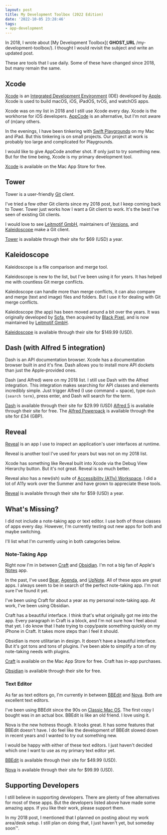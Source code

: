 ```yaml
---
layout: post
title: My Development Toolbox (2022 Edition)
date: '2022-10-05 23:28:46'
tags:
- app-development
---
```


In 2018, I wrote about [My Development Toolbox]( __GHOST_URL__ /my-development-toolbox/). I thought I would revisit the subject and write an updated post.

These are tools that I use daily. Some of these have changed since 2018, but many remain the same.

## Xcode

[Xcode](https://developer.apple.com/xcode/) is an [Integrated Development Environment](https://en.wikipedia.org/wiki/Integrated_development_environment) (IDE) developed by [Apple](https://www.apple.com). Xcode is used to build macOS, iOS, iPadOS, tvOS, and watchOS apps.

Xcode was on my list in 2018 and I still use Xcode every day. Xcode is the workhorse for iOS developers. [AppCode](https://www.jetbrains.com/objc/) is an alternative, but I'm not aware of (m)any others.

In the evenings, I have been tinkering with [Swift Playgrounds](https://www.apple.com/swift/playgrounds/) on my Mac and iPad. But this tinkering is on small projects. Our project at work is probably too large and complicated for Playgrounds.

I would like to give AppCode another shot. If only just to try something new. But for the time being, Xcode is my primary development tool.

[Xcode](https://itunes.apple.com/us/app/xcode/id497799835?mt=12) is available on the Mac App Store for free.

## Tower

Tower is a user-friendly [Git](https://git-scm.com/) client.

I've tried a few other Git clients since my 2018 post, but I keep coming back to Tower. Tower just works how I want a Git client to work. It's the best I've seen of existing Git clients.

I would love to see [Leitmotif GmbH](https://www.leitmotif.dev), maintainers of [Versions](https://www.versionsapp.com), and [Kaleidoscope](https://kaleidoscope.app) make a Git client.

[Tower](https://www.git-tower.com) is available through their site for $69 (USD) a year.

## Kaleidoscope

Kaleidoscope is a file comparison and merge tool.

Kaleidoscope is new to the list, but I've been using it for years. It has helped me with countless Git merge conflicts.

Kaleidoscope can handle more than merge conflicts, it can also compare and merge (text and image) files and folders. But I use it for dealing with Git merge conflicts.

Kaleidoscope (the app) has been moved around a bit over the years. It was originally developed by [Sofa](http://madebysofa.com), then acquired by [Black Pixel](https://twitter.com/blackpixel), and is now maintained by [Leitmotif GmbH](https://www.leitmotif.dev).

[Kaleidoscope](https://kaleidoscope.app) is available through their site for $149.99 (USD).

## Dash (with Alfred 5 integration)

Dash is an API documentation browser. Xcode has a documentation browser built in and it's fine. Dash allows you to install more API dockets than just the Apple-provided ones.

Dash (and Alfred) were on my 2018 list. I still use Dash with the Alfred integration. This integration makes searching for API classes and elements incredibly simple. Just trigger Alfred (I use command + space), type `dash {search term}`, press enter, and Dash will search for the term.

[Dash](https://kapeli.com/dash) is available through their site for $29.99 (USD) [Alfred 5](https://www.alfredapp.com/) is available through their site for free. The [Alfred Powerpack](https://www.alfredapp.com/powerpack/) is available through the site for £34 (GBP).

## Reveal

[Reveal](https://revealapp.com) is an app I use to inspect an application's user interfaces at runtime.

Reveal is another tool I've used for years but was not on my 2018 list.

Xcode has something like Reveal built into Xcode via the Debug View Hierarchy button. But it's not great. Reveal is so much better.

Reveal also has a new(ish) suite of [Accessibility (A11y) Workspace](https://revealapp.com/news/introducing-the-accessibility-workspace/). I did a lot of A11y work over the Summer and have grown to appreciate these tools.

[Reveal](https://revealapp.com) is available through their site for $59 (USD) a year.

## What's Missing?

I did not include a note-taking app or text editor. I use both of those classes of apps every day. However, I'm currently testing out new apps for both and maybe switching.

I'll list what I'm currently using in both categories below.

### Note-Taking App

Right now I'm in between [Craft](https://www.craft.do) and [Obsidian](https://obsidian.md). I'm not a big fan of Apple's [Notes](https://apps.apple.com/us/app/notes/id1110145109) app.

In the past, I've used [Bear](https://bear.app), [Agenda](https://www.agenda.com), and [UpNote](https://getupnote.com). All of these apps are great apps. I always seem to be in search of the perfect note-taking app. I'm not sure I've found it yet.

I've been using Craft for about a year as my personal note-taking app. At work, I've been using Obsidian.

Craft has a beautiful interface. I think that's what originally got me into the app. Every paragraph in Craft is a block, and I'm not sure how I feel about that yet. I do know that I hate trying to copy/paste something quickly on my iPhone in Craft. It takes more steps than I feel it should.

Obsidian is more utilitarian in design. It doesn't have a beautiful interface. But it's got tons and tons of plugins. I've been able to simplify a ton of my note-taking needs with plugins.

[Craft](https://apps.apple.com/us/app/craft-docs/id1487937127) is available on the Mac App Store for free. Craft has in-app purchases.

[Obsidian](https://obsidian.md) is available through their site for free.

### Text Editor

As far as text editors go, I'm currently in between [BBEdit](https://www.barebones.com/products/bbedit/) and [Nova](https://nova.app). Both are excellent text editors.

I've been using BBEdit since the 90s on [Classic Mac OS](https://en.wikipedia.org/wiki/Classic_Mac_OS). The first copy I bought was in an actual box. BBEdit is like an old friend. I love using it.

Nova is the new hotness though. It looks great. It has some features that BBEdit doesn't have. I do feel like the development of BBEdit slowed down in recent years and I wanted to try out something new.

I would be happy with either of these text editors. I just haven't decided which one I want to use as my primary text editor yet.

[BBEdit](https://www.barebones.com/products/bbedit/) is available through their site for $49.99 (USD).

[Nova](https://nova.app) is available through their site for $99.99 (USD).

## Supporting Developers

I still believe in supporting developers. There are plenty of free alternatives for most of these apps. But the developers listed above have made some amazing apps. If you like their work, please support them.

In my 2018 post, I mentioned that I planned on posting about my work area/desk setup. I still plan on doing that, I just haven't yet, but someday soon™.

